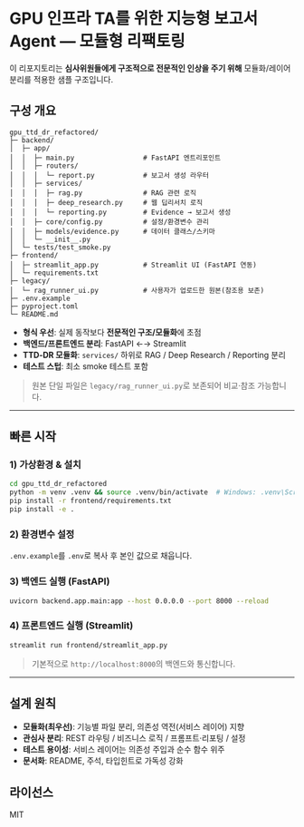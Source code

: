 # GPU 인프라 TA를 위한 지능형 보고서 Agent — 모듈형 리팩토링

이 리포지토리는 **심사위원들에게 구조적으로 전문적인 인상을 주기 위해** 모듈화/레이어 분리를 적용한 샘플 구조입니다.

## 구성 개요

```
gpu_ttd_dr_refactored/
├─ backend/
│  ├─ app/
│  │  ├─ main.py                 # FastAPI 엔트리포인트
│  │  ├─ routers/
│  │  │  └─ report.py            # 보고서 생성 라우터
│  │  ├─ services/
│  │  │  ├─ rag.py               # RAG 관련 로직
│  │  │  ├─ deep_research.py     # 웹 딥리서치 로직
│  │  │  └─ reporting.py         # Evidence → 보고서 생성
│  │  ├─ core/config.py          # 설정/환경변수 관리
│  │  ├─ models/evidence.py      # 데이터 클래스/스키마
│  │  └─ __init__.py
│  └─ tests/test_smoke.py
├─ frontend/
│  ├─ streamlit_app.py           # Streamlit UI (FastAPI 연동)
│  └─ requirements.txt
├─ legacy/
│  └─ rag_runner_ui.py           # 사용자가 업로드한 원본(참조용 보존)
├─ .env.example
├─ pyproject.toml
└─ README.md
```

- **형식 우선**: 실제 동작보다 **전문적인 구조/모듈화**에 초점
- **백엔드/프론트엔드 분리**: FastAPI ←→ Streamlit
- **TTD‑DR 모듈화**: `services/` 하위로 RAG / Deep Research / Reporting 분리
- **테스트 스텁**: 최소 smoke 테스트 포함

> 원본 단일 파일은 `legacy/rag_runner_ui.py`로 보존되어 비교·참조 가능합니다.

---

## 빠른 시작

### 1) 가상환경 & 설치
```bash
cd gpu_ttd_dr_refactored
python -m venv .venv && source .venv/bin/activate  # Windows: .venv\Scripts\activate
pip install -r frontend/requirements.txt
pip install -e .
```

### 2) 환경변수 설정
`.env.example`를 `.env`로 복사 후 본인 값으로 채웁니다.

### 3) 백엔드 실행 (FastAPI)
```bash
uvicorn backend.app.main:app --host 0.0.0.0 --port 8000 --reload
```

### 4) 프론트엔드 실행 (Streamlit)
```bash
streamlit run frontend/streamlit_app.py
```
> 기본적으로 `http://localhost:8000`의 백엔드와 통신합니다.

---

## 설계 원칙

- **모듈화(최우선)**: 기능별 파일 분리, 의존성 역전(서비스 레이어) 지향
- **관심사 분리**: REST 라우팅 / 비즈니스 로직 / 프롬프트·리포팅 / 설정
- **테스트 용이성**: 서비스 레이어는 의존성 주입과 순수 함수 위주
- **문서화**: README, 주석, 타입힌트로 가독성 강화

## 라이선스
MIT
